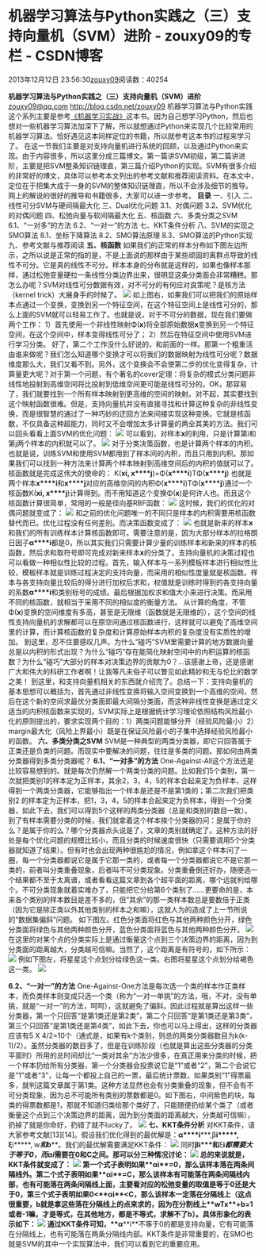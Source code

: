 
# 机器学习算法与Python实践之（三）支持向量机（SVM）进阶 - zouxy09的专栏 - CSDN博客


2013年12月12日 23:56:30[zouxy09](https://me.csdn.net/zouxy09)阅读数：40254


**机器学习算法与Python实践之（三）支持向量机（SVM）进阶**
zouxy09@qq.com
http://blog.csdn.net/zouxy09
机器学习算法与Python实践这个系列主要是参考[《机器学习实战》](http://www.manning.com/pharrington/)这本书。因为自己想学习Python，然后也想对一些机器学习算法加深下了解，所以就想通过Python来实现几个比较常用的机器学习算法。恰好遇见这本同样定位的书籍，所以就参考这本书的过程来学习了。
在这一节我们主要是对支持向量机进行系统的回顾，以及通过Python来实现。由于内容很多，所以这里分成三篇博文。第一篇讲SVM初级，第二篇讲进阶，主要是把SVM整条知识链理直，第三篇介绍Python的实现。SVM有很多介绍的非常好的博文，具体可以参考本文列出的参考文献和推荐阅读资料。在本文中，定位在于把集大成于一身的SVM的整体知识链理直，所以不会涉及细节的推导。网上的解说的很好的推导和书籍很多，大家可以进一步参考。
**目录**
一、引入
二、线性可分SVM与硬间隔最大化
三、Dual优化问题
3.1、对偶问题
3.2、SVM优化的对偶问题
四、松弛向量与软间隔最大化
五、核函数
六、多类分类之SVM
6.1、“一对多”的方法
6.2、“一对一”的方法
七、KKT条件分析
八、SVM的实现之SMO算法
8.1、坐标下降算法
8.2、SMO算法原理
8.3、SMO算法的Python实现
九、参考文献与推荐阅读
**五、核函数**
如果我们的正常的样本分布如下图左边所示，之所以说是正常的指的是，不是上面说的那样由于某些顽固的离群点导致的线性不可分。它是真的线性不可分。样本本身的分布就是这样的，如果也像样本那样，通过松弛变量硬拉一条线性分类边界出来，很明显这条分类面会非常糟糕。那怎么办呢？SVM对线性可分数据有效，对不可分的有何应对良策呢？是核方法（kernel trick）大展身手的时候了。
![](https://img-blog.csdn.net/20131212234938125?watermark/2/text/aHR0cDovL2Jsb2cuY3Nkbi5uZXQvem91eHkwOQ==/font/5a6L5L2T/fontsize/400/fill/I0JBQkFCMA==/dissolve/70/gravity/SouthEast)
如上图右，如果我们可以把我们的原始样本点通过一个变换，变换到另一个特征空间，在这个特征空间上是线性可分的，那么上面的SVM就可以轻易工作了。也就是说，对于不可分的数据，现在我们要做两个工作：
1）首先使用一个非线性映射Φ(**x**)将全部原始数据**x**变换到另一个特征空间，在这个空间中，样本变得线性可分了；
2）然后在特征空间中使用SVM进行学习分类。
好了，第二个工作没什么好说的，和前面的一样。那第一个粗重活由谁来做呢？我们怎么知道哪个变换才可以将我们的数据映射为线性可分呢？数据维度那么大，我们又看不到。另外，这个变换会不会使第二步的优化变得复杂，计算量更大呢？对于第一个问题，有个著名的cover定理：将复杂的模式分类问题非线性地投射到高维空间将比投射到低维空间更可能是线性可分的。OK，那容易了，我们就要找到一个所有样本映射到更高维的空间的映射。对不起，其实要找到这个映射函数很难。但是，支持向量机并没有直接寻找和计算这种复杂的非线性变换，而是很智慧的通过了一种巧妙的迂回方法来间接实现这种变换。它就是核函数，不仅具备这种超能力，同时又不会增加太多计算量的两全其美的方法。我们可以回头看看上面SVM的优化问题：
![](https://img-blog.csdn.net/20131212235015140?watermark/2/text/aHR0cDovL2Jsb2cuY3Nkbi5uZXQvem91eHkwOQ==/font/5a6L5L2T/fontsize/400/fill/I0JBQkFCMA==/dissolve/70/gravity/SouthEast)
可以看到，对样本**x**的利用，只是计算第i和第j两个样本的内积就可以了。
![](https://img-blog.csdn.net/20131212235037703?watermark/2/text/aHR0cDovL2Jsb2cuY3Nkbi5uZXQvem91eHkwOQ==/font/5a6L5L2T/fontsize/400/fill/I0JBQkFCMA==/dissolve/70/gravity/SouthEast)
对于分类决策函数，也是计算两个样本的内积。也就是说，训练SVM和使用SVM都用到了样本间的内积，而且只用到内积。那如果我们可以找到一种方法来计算两个样本映射到高维空间后的内积的值就可以了。核函数就是完成这伟大的使命的：
K(**x****i****, x****j**)=Φ(**x****i**)TΦ(**x****j**)
也就是两个样本**x****i**和**x****j**对应的高维空间的内积Φ(**x****i**)TΦ(**x****j**)通过一个核函数K(**x****i****, x****j**)计算得到。而不用知道这个变换Φ(**x**)是何许人也。而且这个核函数计算很简单，常用的一般是径向基RBF函数：
![](https://img-blog.csdn.net/20131212235100421?watermark/2/text/aHR0cDovL2Jsb2cuY3Nkbi5uZXQvem91eHkwOQ==/font/5a6L5L2T/fontsize/400/fill/I0JBQkFCMA==/dissolve/70/gravity/SouthEast)
这时候，我们的优化的对偶问题就变成了：
![](https://img-blog.csdn.net/20131212235111109?watermark/2/text/aHR0cDovL2Jsb2cuY3Nkbi5uZXQvem91eHkwOQ==/font/5a6L5L2T/fontsize/400/fill/I0JBQkFCMA==/dissolve/70/gravity/SouthEast)
和之前的优化问题唯一的不同只是样本的内积需要用核函数替代而已。优化过程没有任何差别。而决策函数变成了：
![](https://img-blog.csdn.net/20131212235122734?watermark/2/text/aHR0cDovL2Jsb2cuY3Nkbi5uZXQvem91eHkwOQ==/font/5a6L5L2T/fontsize/400/fill/I0JBQkFCMA==/dissolve/70/gravity/SouthEast)
也就是新来的样本**x**和我们的所有训练样本计算核函数即可。需要注意的是，因为大部分样本的拉格朗日因子**α****i**都是0，所以其实我们只需要计算少量的训练样本和新来的样本的核函数，然后求和取符号即可完成对新来样本**x**的分类了。支持向量机的决策过程也可以看做一种相似性比较的过程。首先，输入样本与一系列模板样本进行相似性比较，模板样本就是训练过程决定的支持向量，而采用的相似性度量就是核函数。样本与各支持向量比较后的得分进行加权后求和，权值就是训练时得到的各支持向量的系数**α****i**和类别标号的成绩。最后根据加权求和值大小来进行决策。而采用不同的核函数，就相当于采用不同的相似度的衡量方法。
从计算的角度，不管Φ(**x**)变换的空间维度有多高，甚至是无限维（函数就是无限维的），这个空间的线性支持向量机的求解都可以在原空间通过核函数进行，这样就可以避免了高维空间里的计算，而计算核函数的复杂度和计算原始样本内积的复杂度没有实质性的增加。
到这里，忍不住要感叹几声。为什么“碰巧”SVM里需要计算的地方数据向量总是以内积的形式出现？为什么“碰巧”存在能简化映射空间中的内积运算的核函数？为什么“碰巧”大部分的样本对决策边界的贡献为0？…该感谢上帝，还是感谢广大和伟大的科研工作者啊！让我等凡夫俗子可以瞥见如此精妙和无与伦比的数学之美！
到这里，和支持向量机相关的东西就介绍完了。总结一下：支持向量机的基本思想可以概括为，首先通过非线性变换将输入空间变换到一个高维的空间，然后在这个新的空间求最优分类面即最大间隔分类面，而这种非线性变换是通过定义适当的内积核函数来实现的。SVM实际上是根据统计学习理论依照结构风险最小化的原则提出的，要求实现两个目的：1）两类问题能够分开（经验风险最小）2）margin最大化（风险上界最小）既是在保证风险最小的子集中选择经验风险最小的函数。
**六、多类分类之SVM**
SVM是一种典型的两类分类器，即它只回答属于正类还是负类的问题。而现实中要解决的问题，往往是多类的问题。那如何由两类分类器得到多类分类器呢？
**6.1、“一对多”的方法**
One-Against-All这个方法还是比较容易想到的。就是每次仍然解一个两类分类的问题。比如我们5个类别，第一次就把类别1的样本定为正样本，其余2，3，4，5的样本合起来定为负样本，这样得到一个两类分类器，它能够指出一个样本是还是不是第1类的；第二次我们把类别2 的样本定为正样本，把1，3，4，5的样本合起来定为负样本，得到一个分类器，如此下去，我们可以得到5个这样的两类分类器（总是和类别的数目一致）。到了有样本需要分类的时候，我们就拿着这个样本挨个分类器的问：是属于你的么？是属于你的么？哪个分类器点头说是了，文章的类别就确定了。这种方法的好处是每个优化问题的规模比较小，而且分类的时候速度很快（只需要调用5个分类器就知道了结果）。但有时也会出现两种很尴尬的情况，例如拿这个样本问了一圈，每一个分类器都说它是属于它那一类的，或者每一个分类器都说它不是它那一类的，前者叫分类重叠现象，后者叫不可分类现象。分类重叠倒还好办，随便选一个结果都不至于太离谱，或者看看这篇文章到各个超平面的距离，哪个远就判给哪个。不可分类现象就着实难办了，只能把它分给第6个类别了……更要命的是，本来各个类别的样本数目是差不多的，但“其余”的那一类样本数总是要数倍于正类（因为它是除正类以外其他类别的样本之和嘛），这就人为的造成了上一节所说的“数据集偏斜”问题。
如下图左。红色分类面将红色与其他两种颜色分开，绿色分类面将绿色与其他两种颜色分开，蓝色分类面将蓝色与其他两种颜色分开。
![](https://img-blog.csdn.net/20131212235254468?watermark/2/text/aHR0cDovL2Jsb2cuY3Nkbi5uZXQvem91eHkwOQ==/font/5a6L5L2T/fontsize/400/fill/I0JBQkFCMA==/dissolve/70/gravity/SouthEast)
在这里的对某个点的分类实际上是通过衡量这个点到三个决策边界的距离，因为到分类面的距离越大，分类越可信嘛。当然了，这个距离是有符号的，如下所示：
![](https://img-blog.csdn.net/20131212235313718?watermark/2/text/aHR0cDovL2Jsb2cuY3Nkbi5uZXQvem91eHkwOQ==/font/5a6L5L2T/fontsize/400/fill/I0JBQkFCMA==/dissolve/70/gravity/SouthEast)
例如下图左，将星星这个点划分给绿色这一类。右图将星星这个点划分给褐色这一类。
![](https://img-blog.csdn.net/20131212235341859?watermark/2/text/aHR0cDovL2Jsb2cuY3Nkbi5uZXQvem91eHkwOQ==/font/5a6L5L2T/fontsize/400/fill/I0JBQkFCMA==/dissolve/70/gravity/SouthEast)

**6.2、“一对一”的方法**
One-Against-One方法是每次选一个类的样本作正类样本，而负类样本则变成只选一个类（称为“一对一单挑”的方法，哦，不对，没有单挑，就是“一对一”的方法，呵呵），这就避免了偏斜。因此过程就是算出这样一些分类器，第一个只回答“是第1类还是第2类”，第二个只回答“是第1类还是第3类”，第三个只回答“是第1类还是第4类”，如此下去，你也可以马上得出，这样的分类器应该有5 X 4/2=10个（通式是，如果有k个类别，则总的两类分类器数目为k(k-1)/2）。虽然分类器的数目多了，但是在训练阶段（也就是算出这些分类器的分类平面时）所用的总时间却比“一类对其余”方法少很多，在真正用来分类的时候，把一个样本扔给所有分类器，第一个分类器会投票说它是“1”或者“2”，第二个会说它是“1”或者“3”，让每一个都投上自己的一票，最后统计票数，如果类别“1”得票最多，就判这篇文章属于第1类。这种方法显然也会有分类重叠的现象，但不会有不可分类现象，因为总不可能所有类别的票数都是0。如下图右，中间紫色的块，每类的得票数都是1，那就不知道归类给那个类好了，只能随便扔给某个类了（或者衡量这个点到三个决策边界的距离，因为到分类面的距离越大，分类越可信嘛），扔掉了就是你命好，扔错了就不lucky了。
![](https://img-blog.csdn.net/20131212235405296?watermark/2/text/aHR0cDovL2Jsb2cuY3Nkbi5uZXQvem91eHkwOQ==/font/5a6L5L2T/fontsize/400/fill/I0JBQkFCMA==/dissolve/70/gravity/SouthEast)
**七、KKT条件分析**
对KKT条件，请大家参考文献[13][14]。假设我们优化得到的最优解是：**α****i*****,β****i*****, ξ****i*****, w***和b*****。我们的最优解需要满足KKT条件：
![](https://img-blog.csdn.net/20131212235521250?watermark/2/text/aHR0cDovL2Jsb2cuY3Nkbi5uZXQvem91eHkwOQ==/font/5a6L5L2T/fontsize/400/fill/I0JBQkFCMA==/dissolve/70/gravity/SouthEast)
同时**β****i*******和**ξ****i*******都需要大于等于0，而αi*需要在0和C之间。那可以分三种情况讨论：
![](https://img-blog.csdn.net/20131212235539546?watermark/2/text/aHR0cDovL2Jsb2cuY3Nkbi5uZXQvem91eHkwOQ==/font/5a6L5L2T/fontsize/400/fill/I0JBQkFCMA==/dissolve/70/gravity/SouthEast)
总的来说就是， KKT条件就变成了：
![](https://img-blog.csdn.net/20131212235556531?watermark/2/text/aHR0cDovL2Jsb2cuY3Nkbi5uZXQvem91eHkwOQ==/font/5a6L5L2T/fontsize/400/fill/I0JBQkFCMA==/dissolve/70/gravity/SouthEast)
第一个式子表明如果**α****i**=0，那么该样本落在两条间隔线外。第二个式子表明如果**α****i**=C，那么该样本有可能落在两条间隔线内部，也有可能落在两条间隔线上面，主要看对应的松弛变量的取值是等于0还是大于0，第三个式子表明如果0<**α****i**<C，那么该样本一定落在分隔线上（这点很重要，b就是拿这些落在分隔线上的点来求的，因为在分割线上**w****T****x**+b=1或者-1嘛，才是等式，在其他地方，都是不等式，求解不了b）。具体形象化的表示如下：
![](https://img-blog.csdn.net/20131212235610890?watermark/2/text/aHR0cDovL2Jsb2cuY3Nkbi5uZXQvem91eHkwOQ==/font/5a6L5L2T/fontsize/400/fill/I0JBQkFCMA==/dissolve/70/gravity/SouthEast)
通过KKT条件可知，**α****i**不等于0的都是支持向量，它有可能落在分隔线上，也有可能落在两条分隔线内部。KKT条件是非常重要的，在SMO也就是SVM的其中一个实现算法中，我们可以看到它的重要应用。


